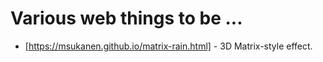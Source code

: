 # Various web things to be ...

* [https://msukanen.github.io/matrix-rain.html] - 3D Matrix-style effect.
